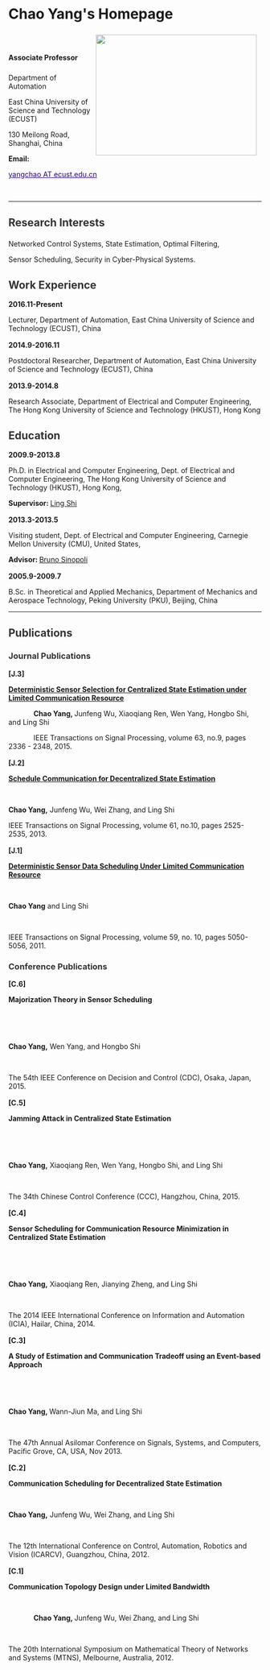 <h1 name="header">Chao Yang's Homepage</h1>



<div style="display:inline;margin:5px 10px;float:right"><a href="https://sites.google.com/site/cyberneticschaoyang/home/HomeIcon.jpg?attredirects=0" imageanchor="1"><img width="320" height="240" src="https://sites.google.com/site/cyberneticschaoyang/home/HomeIcon.jpg" border="0"></a>

</div>



<br>



<div name="profile">



<p style="color:rgb(51,51,51);line-height:2;font-family:Verdana,Helvetica,Arial,sans-serif;font-size:medium;background-color:transparent">

<span style="line-height:2.5"><strong>Associate Professor</strong></span><br>

<span>Department of Automation </span><br>

<span>East China University of Science and Technology (ECUST) </span><br>

<span>130 Meilong Road, Shanghai, China </span><br>

<span><strong>Email:</strong><a style="color:rgb(42,0,125)" href="mailto:yangchao@ecust.edu.cn">

yangchao AT ecust.edu.cn</a></span>

</p>

</div>



<br>



<div>

<hr>

</div>



<div name="research_interest">



<h2 style="color:rgb(51,51,51)">

Research Interests</h2>



<p style="color:rgb(51,51,51);font-family:verdana,sans-serif;font-size:medium;line-height:2">



<span>Networked Control Systems, State Estimation, Optimal Filtering,</span><br>

<span>Sensor Scheduling, Security in Cyber-Physical Systems.</span>

</p>



</div>



<div name="work_experience">



<h2 style="color:rgb(51,51,51)">Work Experience</h2>



<div name="pd-ecust">

<p style="color:rgb(51,51,51);font-family:verdana,sans-serif;font-size:medium;line-height:2">

<span><strong>2016.11-Present</strong></span><br>

<span>Lecturer, Department of Automation, East China University of Science and Technology (ECUST), China</span>

</p>

</div>



<div name="pd-ecust">

<p style="color:rgb(51,51,51);font-family:verdana,sans-serif;font-size:medium;line-height:2">

<span><strong>2014.9-2016.11</strong></span><br>

<span>Postdoctoral Researcher, Department of Automation, East China University of Science and Technology (ECUST), China</span>

</p>

</div>



<div name="ra-hkust">

<p style="color:rgb(51,51,51);font-family:verdana,sans-serif;font-size:medium;line-height:2">

<span><strong>2013.9-2014.8</strong></span><br>

<span> Research Associate, Department of Electrical and Computer Engineering, The Hong Kong University of Science and Technology (HKUST), Hong Kong</span>

</p>

</div>



</div>



<div name="education">



<h2 style="color:rgb(51,51,51)">Education</h2>



<div name="edu_phd_hkust">

<p style="color:rgb(51,51,51);font-family:verdana,sans-serif;font-size:medium;line-height:2">

<span><strong>2009.9-2013.8</strong></span><br>

<span>Ph.D. in Electrical and Computer Engineering, Dept. of Electrical and Computer Engineering, The Hong Kong University of Science and Technology (HKUST),  Hong Kong,</span>  

<span><strong>Supervisor: </strong><a href="http://www.ece.ust.hk/~eesling/" target="_blank" rel="nofollow">Ling Shi</a></span>

</p>

</div>





<div name="edu_visit_cmu">

<p style="color:rgb(51,51,51);font-family:verdana,sans-serif;font-size:medium;line-height:2">

<span><strong>2013.3-2013.5</strong></span><br>

<span> Visiting student, Dept. of Electrical and Computer Engineering, Carnegie Mellon University (CMU), United States, </span>

<span><strong>Advisor: </strong><a href="http://www.ece.cmu.edu/~brunos/" target="_blank" rel="nofollow">Bruno Sinopoli</a></span>

</p>

</div>



<div name="edu_bsc_pku">

<p style="color:rgb(51,51,51);font-family:verdana,sans-serif;font-size:medium;line-height:2">

<span><strong>2005.9-2009.7</strong></span><br>

<span>B.Sc. in Theoretical and Applied Mechanics, Department of Mechanics and Aerospace Technology, Peking University (PKU), Beijing, China</span>

</p>

</div>



</div>





<div>

<hr>

</div>



<div name="publication">



<h2 style="color:rgb(51,51,51)">Publications</h2>





<h3 style="color:rgb(51,51,51)">Journal Publications</h3>





<div name="j3">

<p style="color:rgb(51,51,51);font-family:verdana,sans-serif;font-size:medium;line-height:2">

<span><strong>  [J.3] </strong></span>

<span>

<a href="http://ieeexplore.ieee.org/xpls/abs_all.jsp?arnumber=7060687&amp;tag=1" target="_blank" rel="nofollow">

<strong>Deterministic Sensor Selection for Centralized State Estimation under Limited Communication Resource</strong></a></span><br>

<span style="padding:0px 0px 0px 50px"><strong>Chao Yang, </strong> Junfeng Wu, Xiaoqiang Ren, Wen Yang, Hongbo Shi, and Ling Shi</span><br>

<span style="padding:0px 0px 0px 50px"> IEEE Transactions on Signal Processing, volume 63, no.9, pages 2336 - 2348, 2015.</span>

</p>

</div>





<div name="j2">

<p style="color:rgb(51,51,51);font-family:verdana,sans-serif;font-size:medium;line-height:2">

<span><strong>  [J.2] </strong></span>

<span>

<a href="http://ieeexplore.ieee.org/xpls/abs_all.jsp?arnumber=6459047&amp;tag=1" target="_blank" rel="nofollow">

<strong>Schedule Communication for Decentralized State Estimation</strong></a></span><br>

<span style="padding:0px 0px 0px 50px">

<strong> Chao Yang,</strong> Junfeng Wu, Wei Zhang, and Ling Shi</span><br>

<span style="margin-left:50px">

IEEE Transactions on Signal Processing, volume 61, no.10, pages 2525-2535, 2013.</span>

</p>

</div>





<div name="j1">

<p style="color:rgb(51,51,51);font-family:verdana,sans-serif;font-size:medium;line-height:2">

<span><strong>  [J.1] </strong></span>

<span>

<a href="http://ieeexplore.ieee.org/xpls/abs_all.jsp?arnumber=5934622&amp;tag=1" target="_blank" rel="nofollow">

<strong>Deterministic Sensor Data Scheduling Under Limited Communication Resource</strong></a></span><br>

<span style="padding:0px 0px 0px 50px"> 

<strong>Chao Yang</strong> and Ling Shi</span><br>

<span style="padding:0px 0px 0px 50px"> 

IEEE Transactions on Signal Processing, volume 59, no. 10, pages 5050-5056, 2011.</span>

</p>

</div>





<h3 style="color:rgb(51,51,51)">Conference Publications</h3>





<div name="c6">

<p style="color:rgb(51,51,51);font-family:verdana,sans-serif;font-size:medium;line-height:2">

<span><strong>  [C.6] </strong></span>

<span><strong>

Majorization Theory in Sensor Scheduling

</strong></span><br>

<span style="padding:0px 0px 0px 50px">

<strong>Chao Yang,</strong> Wen Yang, and Hongbo Shi</span><br>

<span style="padding-left:50px">

The 54th IEEE Conference on Decision and Control (CDC), Osaka, Japan, 2015.

</span>

</p>

</div>







<div name="c5">

<p style="color:rgb(51,51,51);font-family:verdana,sans-serif;font-size:medium;line-height:2">

<span><strong>  [C.5] </strong></span>

<span><strong>

Jamming Attack in Centralized State Estimation

</strong></span><br>

<span style="padding:0px 0px 0px 50px">

<strong>Chao Yang,</strong> Xiaoqiang Ren, Wen Yang, Hongbo Shi, and Ling Shi</span><br>

<span style="padding-left:50px">

The 34th Chinese Control Conference (CCC), Hangzhou, China, 2015.

</span>

</p>

</div>





<div name="c4">

<p style="color:rgb(51,51,51);font-family:verdana,sans-serif;font-size:medium;line-height:2">

<span><strong>  [C.4] </strong></span>

<span><strong>

Sensor Scheduling for Communication Resource Minimization in Centralized State Estimation

</strong></span><br>

<span style="padding:0px 0px 0px 50px">

<strong>Chao Yang,</strong> Xiaoqiang Ren, Jianying Zheng, and Ling Shi</span><br>

<span style="padding-left:50px">

The 2014 IEEE International Conference on Information and Automation (ICIA), Hailar, China, 2014.

</span>

</p>

</div>



<div name="c3">

<p style="color:rgb(51,51,51);font-family:verdana,sans-serif;font-size:medium;line-height:2">

<span><strong>  [C.3] </strong></span>

<span><strong>

A Study of Estimation and Communication Tradeoff using an Event-based Approach

</strong></span><br>

<span style="padding:0px 0px 0px 50px">

<strong>Chao Yang, </strong>Wann-Jiun Ma, and Ling Shi</span><br>

<span style="padding:0px 0px 0px 50px">

The 47th Annual Asilomar Conference on Signals, Systems, and Computers, Pacific Grove, CA, USA, Nov 2013.

</span>

</p>

</div>





<div name="c2">

<p style="color:rgb(51,51,51);font-family:verdana,sans-serif;font-size:medium;line-height:2">

<span><strong>  [C.2] </strong></span>

<span><strong>

Communication Scheduling for Decentralized State Estimation</strong></span><br>

<span style="padding:0px 0px 0px 50px">

<strong>Chao Yang,</strong> Junfeng Wu, Wei Zhang, and Ling Shi</span><br>

<span style="padding:0px 0px 0px 50px">

The 12th International Conference on Control, Automation, Robotics and Vision (ICARCV), Guangzhou, China,  2012.</span>

</p>

</div>





<div name="c1">

<p style="color:rgb(51,51,51);font-family:verdana,sans-serif;font-size:medium;line-height:2">

<span><strong>  [C.1] </strong></span>

<span><strong>

Communication Topology Design under Limited Bandwidth

</strong></span><br>

<span style="padding:0px 0px 0px 50px"><strong>Chao Yang, </strong>Junfeng Wu, Wei Zhang, and Ling Shi</span><br>

<span style="padding:0px 0px 0px 50px"> 

 The 20th International Symposium on Mathematical Theory of Networks and Systems (MTNS), Melbourne, Australia, 2012.

</span>

</p>

</div>



</div>





<div><br>

</div>



 





<div style="text-align:center">



<a href="http://www.hitwebcounter.com/" target="_blank">

<img title="" alt="" src="http://hitwebcounter.com/counter/counter.php?page=5964645&amp;style=0006&amp;nbdigits=6&amp;type=page&amp;initCount=0" border="0">

</a>  

</div>
